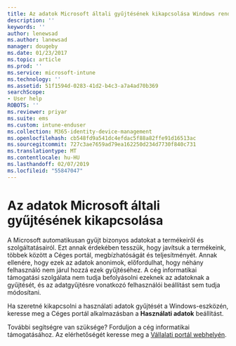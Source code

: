 ```yaml
---
title: Az adatok Microsoft általi gyűjtésének kikapcsolása Windows rendszer esetén | Microsoft Docs
description: ''
keywords: ''
author: lenewsad
ms.author: lanewsad
manager: dougeby
ms.date: 01/23/2017
ms.topic: article
ms.prod: ''
ms.service: microsoft-intune
ms.technology: ''
ms.assetid: 51f1594d-0283-41d2-b4c3-a7a4ad70b369
searchScope:
- User help
ROBOTS: ''
ms.reviewer: priyar
ms.suite: ems
ms.custom: intune-enduser
ms.collection: M365-identity-device-management
ms.openlocfilehash: cb548fd9a541dc4efdac5f88a82ffe91d16513ac
ms.sourcegitcommit: 727c3ae7659ad79ea162250d234d7730f840c731
ms.translationtype: MT
ms.contentlocale: hu-HU
ms.lasthandoff: 02/07/2019
ms.locfileid: "55847047"
---
```

# <a name="how-to-turn-off-microsoft-data-collection"></a>Az adatok Microsoft általi gyűjtésének kikapcsolása

A Microsoft automatikusan gyűjt bizonyos adatokat a termékeiről és szolgáltatásairól. Ezt annak érdekében tesszük, hogy javítsuk a termékeink, többek között a Céges portál, megbízhatóságát és teljesítményét. Annak ellenére, hogy ezek az adatok anonimok, előfordulhat, hogy néhány felhasználó nem járul hozzá ezek gyűjtéséhez. A cég informatikai támogatási szolgálata nem tudja befolyásolni ezeknek az adatoknak a gyűjtését, és az adatgyűjtésre vonatkozó felhasználói beállítást sem tudja módosítani.

Ha szeretné kikapcsolni a használati adatok gyűjtését a Windows-eszközén, keresse meg a Céges portál alkalmazásban a **Használati adatok** beállítást.

További segítségre van szüksége? Forduljon a cég informatikai támogatásához. Az elérhetőségét keresse meg a [Vállalati portál webhelyén](https://go.microsoft.com/fwlink/?linkid=2010980).
